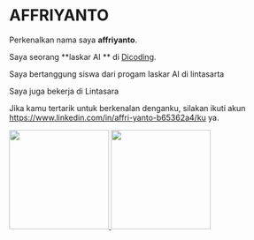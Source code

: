 # AFFRIYANTO
Perkenalkan nama saya **affriyanto**.<br>

Saya seorang **laskar AI ** di [Dicoding](https://www.dicoding.com/).<br>

Saya bertanggung siswa dari progam laskar AI di lintasarta 

Saya juga bekerja di Lintasara 

Jika kamu tertarik untuk berkenalan denganku, silakan ikuti akun https://www.linkedin.com/in/affri-yanto-b65362a4/ku ya.
<p align="left">
<a href="https://github.com/penuliscode">
  <img height="180em" src="https://github-readme-stats-eight-theta.vercel.app/api?username=penuliscode&show_icons=true&theme=algolia&include_all_commits=true&count_private=true"/>
  <img height="180em" src="https://github-readme-stats-eight-theta.vercel.app/api/top-langs/?username=penuliscode&layout=compact&theme=algolia"/>
</a>
</p>

